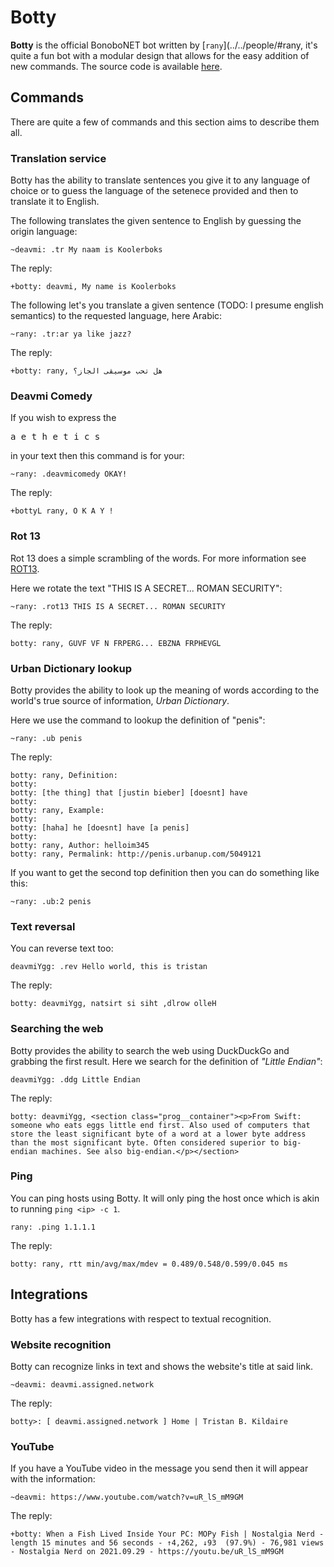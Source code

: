 Botty
=====

**Botty** is the official BonoboNET bot written by [`rany`](../../people/#rany, it's quite a fun bot with a modular design that allows
for the easy addition of new commands. The source code is available [here](https://github.com/rany2/botty).

## Commands

There are quite a few of commands and this section aims to describe them all.

### Translation service

Botty has the ability to translate sentences you give it to any language of choice or to guess the language of the setenece provided
and then to translate it to English.

The following translates the given sentence to English by guessing the origin language:

```
~deavmi: .tr My naam is Koolerboks
```

The reply:

```
+botty: deavmi, My name is Koolerboks
```

The following let's you translate a given sentence (TODO: I presume english semantics) to the requested language, here Arabic:

```
~rany: .tr:ar ya like jazz?
```

The reply:

```
+botty: rany, هل تحب موسيقى الجاز؟
```

### Deavmi Comedy

If you wish to express the <pre>a e t h e t i c s</pre> in your text then this command is for your:

```
~rany: .deavmicomedy OKAY!
```

The reply:

```
+bottyL rany, O K A Y !
```

### Rot 13

Rot 13 does a simple scrambling of the words. For more information see [ROT13](https://en.wikipedia.org/wiki/ROT13).

Here we rotate the text "THIS IS A SECRET... ROMAN SECURITY":

```
~rany: .rot13 THIS IS A SECRET... ROMAN SECURITY
```

The reply:

```
botty: rany, GUVF VF N FRPERG... EBZNA FRPHEVGL
```

### Urban Dictionary lookup

Botty provides the ability to look up the meaning of words according to the world's true source of information, _Urban Dictionary_.

Here we use the command to lookup the definition of "penis":

```
~rany: .ub penis
```

The reply:

```
botty: rany, Definition:
botty:  
botty: [the thing] that [justin bieber] [doesnt] have
botty:  
botty: rany, Example:
botty:  
botty: [haha] he [doesnt] have [a penis]
botty:  
botty: rany, Author: helloim345
botty: rany, Permalink: http://penis.urbanup.com/5049121
```

If you want to get the second top definition then you can do something like this:

```
~rany: .ub:2 penis
```

### Text reversal

You can reverse text too:

```
deavmiYgg: .rev Hello world, this is tristan
```

The reply:

```
botty: deavmiYgg, natsirt si siht ,dlrow olleH
```

### Searching the web

Botty provides the ability to search the web using DuckDuckGo and grabbing the first result. Here we search for the definition of _"Little Endian"_:

```
deavmiYgg: .ddg Little Endian
```

The reply:

```
botty: deavmiYgg, <section class="prog__container"><p>From Swift: someone who eats eggs little end first. Also used of computers that store the least significant byte of a word at a lower byte address than the most significant byte. Often considered superior to big-endian machines. See also big-endian.</p></section>
```

### Ping

You can ping hosts using Botty. It will only ping the host once which is akin to running `ping <ip> -c 1`.

```
rany: .ping 1.1.1.1
```

The reply:

```
botty: rany, rtt min/avg/max/mdev = 0.489/0.548/0.599/0.045 ms
```

## Integrations

Botty has a few integrations with respect to textual recognition.

### Website recognition

Botty can recognize links in text and shows the website's title at said link.

```
~deavmi: deavmi.assigned.network
```

The reply:

```
botty>: [ deavmi.assigned.network ] Home | Tristan B. Kildaire
```

### YouTube

If you have a YouTube video in the message you send then it will appear with the information:

```
~deavmi: https://www.youtube.com/watch?v=uR_lS_mM9GM
```

The reply:

```
+botty: When a Fish Lived Inside Your PC: MOPy Fish | Nostalgia Nerd - length 15 minutes and 56 seconds - ↑4,262, ↓93  (97.9%) - 76,981 views - Nostalgia Nerd on 2021.09.29 - https://youtu.be/uR_lS_mM9GM
```
